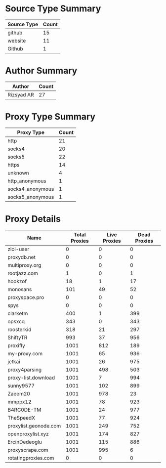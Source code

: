 # Source Type Summary

| Source Type | Count |
|-------------|-------|
| github | 15 |
| website | 11 |
| Github | 1 |


# Author Summary

| Author | Count |
|--------|-------|
| Rizsyad AR | 27 |


# Proxy Type Summary

| Proxy Type | Count |
|------------|-------|
| http | 21 |
| socks4 | 20 |
| socks5 | 22 |
| https | 14 |
| unknown | 4 |
| http_anonymous | 1 |
| socks4_anonymous | 1 |
| socks5_anonymous | 1 |


# Proxy Details

| Name | Total Proxies | Live Proxies | Dead Proxies |
|------|---------------|--------------|---------------|
| zloi-user | 0 | 0 | 0 |
| proxydb.net | 0 | 0 | 0 |
| multiproxy.org | 0 | 0 | 0 |
| rootjazz.com | 1 | 0 | 1 |
| hookzof | 18 | 1 | 17 |
| monosans | 101 | 49 | 52 |
| proxyspace.pro | 0 | 0 | 0 |
| spys | 0 | 0 | 0 |
| clarketm | 400 | 1 | 399 |
| opsxcq | 343 | 0 | 343 |
| roosterkid | 318 | 21 | 297 |
| ShiftyTR | 993 | 37 | 956 |
| proxifly | 1001 | 812 | 189 |
| my-proxy.com | 1001 | 65 | 936 |
| jetkai | 1001 | 26 | 975 |
| proxy4parsing | 1001 | 498 | 503 |
| proxy-list.download | 1001 | 7 | 994 |
| sunny9577 | 1001 | 102 | 899 |
| Zaeem20 | 1001 | 978 | 23 |
| mmppx12 | 1001 | 78 | 923 |
| B4RC0DE-TM | 1001 | 24 | 977 |
| TheSpeedX | 1001 | 77 | 924 |
| proxylist.geonode.com | 1001 | 249 | 752 |
| openproxylist.xyz | 1001 | 174 | 827 |
| ErcinDedeoglu | 1001 | 115 | 886 |
| proxyscrape.com | 1001 | 995 | 6 |
| rotatingproxies.com | 0 | 0 | 0 |

